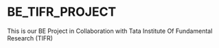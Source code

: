 # BE_TIFR_PROJECT
This is our BE Project in Collaboration with Tata Institute Of Fundamental Research (TIFR)
